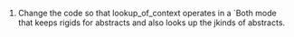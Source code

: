 1. Change the code so that lookup_of_context operates in a `Both mode that keeps rigids for abstracts and also looks up the jkinds of abstracts.
